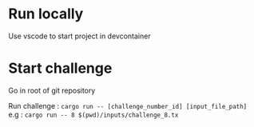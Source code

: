 # Run locally 
Use vscode to start project in devcontainer 

# Start challenge
Go in root of git repository

Run challenge : ```cargo run -- [challenge_number_id] [input_file_path]```  
e.g : ```cargo run -- 8 $(pwd)/inputs/challenge_8.tx```